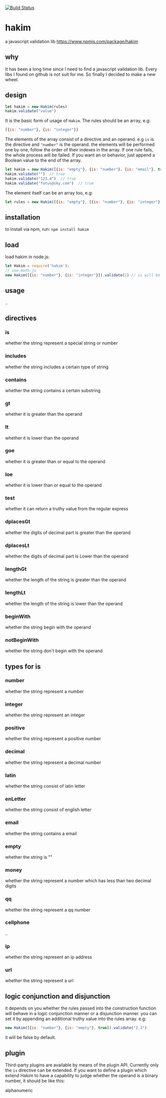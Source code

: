 [![Build Status](https://travis-ci.org/[YOUR_GITHUB_USERNAME]/[YOUR_PROJECT_NAME].png)](https://travis-ci.org/[YOUR_GITHUB_USERNAME]/[YOUR_PROJECT_NAME])

# hakim
a javascript validation lib
https://www.npmjs.com/package/hakim
## why
It has been a long time since I need to find a javascript validation lib. Every libs I found on github is not suit for me. So finally I decided to make a new wheel.
## design
```javascript
let hakim = new Hakim(rules)
hakim.validate("value")
```
It is the basic form of usage of `Hakim`. 
The rules should be an array, e.g:
```javascript
[{is: "number"}, {is: "integer"}]
```
The elements of the array consist of a directive and an operand. e.g `is` is the directive and `"number"` is the operand.
the elements will be performed one by one, follow the order of their indexes in the array. If one rule fails, the whole process will be failed. 
If you want an or behavior, just append a Boolean value to the end of the array.
```javascript
let hakim = new Hakim([{is: "empty"}, {is: "number"}, {is: "email"}, true])
hakim.validate("")  // true
hakim.validate("123.4")  // true
hakim.validate("fatus@sky.com")  // true
```
The element itself can be an array too, e.g:
```javascript
let rules = new Hakim([{is: "empty"}, [{is: "number"}, {is: "integer"}]])
```
## installation
to install via npm, run:
`npm install hakim`
## load
load hakim in node.js:
```javascript
let Hakim = require('hakim');
// use math.js
new Hakim([{is: "number"}, {is: "integer"}]).validate(2) // is will be true
```
## usage
..
## directives
### is
whether the string represent a special string or number
### includes
whether the string includes a certain type of string
### contains
whether the string contains a certain substring
### gt
whether it is greater than the operand
### lt
whether it is lower than the operand
### goe
whether it is greater than or equal to the operand
### loe
whether it is lower than or equal to the operand
### test
whether it can return a truthy value from the regular express
### dplacesGt
whether the digits of decimal part is greater than the operand 
### dplacesLt
whether the digits of decimal part is Lower than the operand 
### lengthGt
whether the length of the string is greater than the operand
### lengthLt
whether the length of the string is lower than the operand
### beginWith
whether the string begin with the operand
### notBeginWith
whether the string don't begin with the operand
## types for is
### number
whether the string represent a number
### integer
whether the string represent an integer
### positive
whether the string represent a positive number
### decimal
whether the string represent a decimal number
### latin
whether the string consist of latin letter
### enLetter
whether the string consist of english letter
### email
whether the string contains a email
### empty
whether the string is ""
### money
whether the string represent a number which has less than two decimal digits
### qq
whether the string represent a qq number
### cellphone
..
### ip
whether the string represent an ip address
### url
whether the string represent a url
## logic conjunction and disjunction
it depends on you whether the rules passed into the construction function will behave in a logic conjunction manner or a disjunction manner. you can set it by appending an additional truthy value into the rules array. e.g:
```javascript
new Hakim([{is: "number"}, {is: "empty"}, true]).validate("2.3")
```
it will be false by default.
## plugin
Third-party plugins are available by means of the plugin API. Currently only the `is` directive can be extended.
If you want to define a plugin which extend Hakim to have a capability to judge whether the operand is a binary number, it should be like this:



alphanumeric